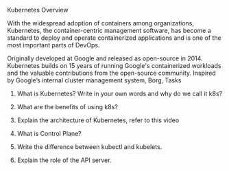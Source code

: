Kubernetes Overview

With the widespread adoption of containers among organizations, Kubernetes, the container-centric management software, has become a standard to deploy and operate containerized applications and is one of the most important parts of DevOps.

Originally developed at Google and released as open-source in 2014. Kubernetes builds on 15 years of running Google's containerized workloads and the valuable contributions from the open-source community. Inspired by Google’s internal cluster management system, Borg,
Tasks

 1.   What is Kubernetes? Write in your own words and why do we call it k8s?

 2.  What are the benefits of using k8s?

 3.   Explain the architecture of Kubernetes, refer to this video

 4.   What is Control Plane?

 5.   Write the difference between kubectl and kubelets.

 6.   Explain the role of the API server.
